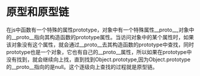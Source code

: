 # 原型和原型链

在js中函数有一个特殊的属性prototype，对象中有一个特殊属性__proto__,对象中的__proto__指向其构造函数的prototype属性。当访问对象中的某个属性时，如果该对象没有这个属性，就会通过__proto__去其构造函数的prototype中查找，同时prototype也是一个对象，它也有自己的__proto__属性，所以如果在prototype中没有找到，就会继续向上找，直到找到Object.prototype,因为Object.prototype的__proto__指向的是null。这个逐级向上查找的过程就是原型链。